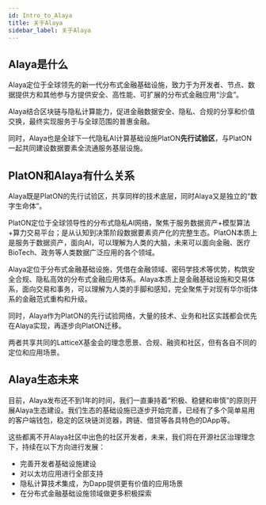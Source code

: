 ```yaml
---
id: Intro_to_Alaya
title: 关于Alaya
sidebar_label: 关于Alaya
---
```




## **Alaya是什么**

Alaya定位于全球领先的新一代分布式金融基础设施，致力于为开发者、节点、数据提供方和其他参与方提供安全、高性能、可扩展的分布式金融应用“沙盒”。

Alaya结合区块链与隐私计算能力，促进金融数据安全、隐私、合规的分享和价值交换，最终实现服务于与全球范围的普惠金融。

同时，Alaya也是全球下一代隐私AI计算基础设施PlatON**先行试验区**，与PlatON一起共同建设数据要素全流通服务基层设施。



## **PlatON和Alaya有什么关系**

Alaya既是PlatON的先行试验区，共享同样的技术底层，同时Alaya又是独立的“数字生命体”。

PlatON定位于全球领导性的分布式隐私AI网络，聚焦于服务数据资产+模型算法+算力交易平台；是从认知到决策阶段数据要素资产化的完整生态。PlatON本质上是服务于数据资产，面向AI，可以理解为人类的大脑，未来可以面向金融、医疗BioTech、政务等人类数据广泛应用的各个领域。

Alaya定位于分布式金融基础设施，凭借在金融领域、密码学技术等优势，构筑安全合规、隐私高效的分布式金融应用体系。Alaya本质上是金融基础设施和交易体系，面向交易和事务，可以理解为人类的手脚和感知，完全聚焦于对现有华尔街体系的金融范式重构和升级。

同时，Alaya作为PlatON的先行试验网络，大量的技术、业务和社区实践都会优先在Alaya实现，再逐步向PlatON迁移。

两者共享共同的LatticeX基金会的理念愿景、合规、融资和社区，但有各自不同的定位和应用场景。



## Alaya生态未来

目前，Alaya发布还不到1年的时间，我们一直秉持着“积极、稳健和审慎”的原则开展Alaya生态建设。我们生态的基础设施已逐步开始完善，已经有了多个简单易用的客户端钱包，稳定的区块链浏览器，跨链、借贷等各具特色的DApp等。

这些都离不开Alaya社区中出色的社区开发者，未来，我们将在开源社区治理理念下，持续在以下方向进行发展：

- 完善开发者基础设施建设
- 对以太坊应用进行全部支持
- 隐私计算技术集成，为Dapp提供更有价值的应用场景
- 在分布式金融基础设施领域做更多积极探索

